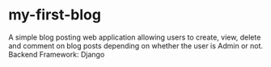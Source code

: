 # my-first-blog

A simple blog posting web application allowing users to create, view, delete and comment on blog posts depending on whether the user is Admin or not.
Backend Framework: Django

